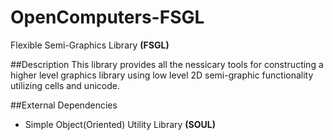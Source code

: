 # OpenComputers-FSGL
Flexible Semi-Graphics Library **(FSGL)**

##Description
This library provides all the nessicary tools for constructing a 
higher level graphics library using low level 2D semi-graphic
functionality utilizing cells and unicode.

##External Dependencies
- Simple Object(Oriented) Utility Library **(SOUL)**

